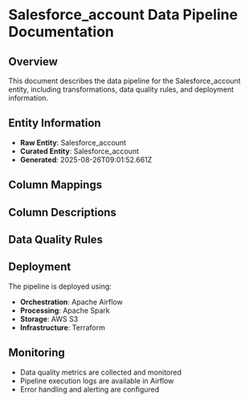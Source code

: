 # Salesforce_account Data Pipeline Documentation

## Overview
This document describes the data pipeline for the Salesforce_account entity, including transformations, data quality rules, and deployment information.

## Entity Information
- **Raw Entity**: Salesforce_account
- **Curated Entity**: Salesforce_account
- **Generated**: 2025-08-26T09:01:52.661Z

## Column Mappings


## Column Descriptions


## Data Quality Rules


## Deployment
The pipeline is deployed using:
- **Orchestration**: Apache Airflow
- **Processing**: Apache Spark
- **Storage**: AWS S3
- **Infrastructure**: Terraform

## Monitoring
- Data quality metrics are collected and monitored
- Pipeline execution logs are available in Airflow
- Error handling and alerting are configured
